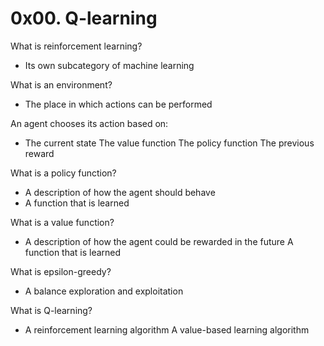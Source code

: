  # 0x00. Q-learning
What is reinforcement learning?
* Its own subcategory of machine learning

What is an environment?
* The place in which actions can be performed


An agent chooses its action based on:
* The current state
The value function
The policy function
The previous reward

What is a policy function?
* A description of how the agent should behave
* A function that is learned

What is a value function?
* A description of how the agent could be rewarded in the future
A function that is learned

What is epsilon-greedy?
* A balance exploration and exploitation

What is Q-learning?
* A reinforcement learning algorithm
A value-based learning algorithm

